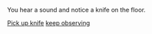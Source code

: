 You hear a sound and notice a knife on the floor.

[Pick up knife](knife.md)
[keep observing](observing.md)
